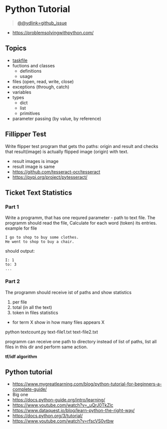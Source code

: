 # Python Tutorial

> [@@ydlink=github_issue](https://github.com/lioryah/lior-bootstrap/issues/2)

- <https://problemsolvingwithpython.com/>

## Topics

- [taskfile](https://taskfile.dev/#/)
- fuctions and classes
  - definitions
  - usage
- files (open, read, write, close)
- exceptions (through, catch)
- variables
- types
  - dict
  - list
  - primitives
- parameter passing (by value, by reference)

## Fillipper Test

Write flipper test program that gets tho paths: origin and result
and checks that result(image) is actually flipped image (origin)
with text.

- result images is image
- result image is same
- https://github.com/tesseract-ocr/tesseract
- https://pypi.org/project/pytesseract/

## Ticket Text Statistics

### Part 1

Write a programm, that has one requred parameter - path to text file.
The programm should read the file,
Calculate for each word (token) its entries. example for file

```
I go to shop to buy some clothes.
He went to shop to buy a chair.
```

should output:

```
I: 1
to: 3
...
```

### Part 2

The programm should receive ist of paths and show statistics

1. per file
2. total (in all the text)
3. token in files statistics

- for term X show in how many files appears X

python textcount.py text-file1.txt text-file2.txt

programm can receive one path to directory instead of list of paths,
list all files in this dir and perform same action.

**tf/idf algorithm**

## Python tutorial

- https://www.mygreatlearning.com/blog/python-tutorial-for-beginners-a-complete-guide/
- Big one
- https://docs.python-guide.org/intro/learning/
- https://www.youtube.com/watch?v=_uQrJ0TkZlc
- https://www.dataquest.io/blog/learn-python-the-right-way/
- https://docs.python.org/3/tutorial/
- https://www.youtube.com/watch?v=rfscVS0vtbw
